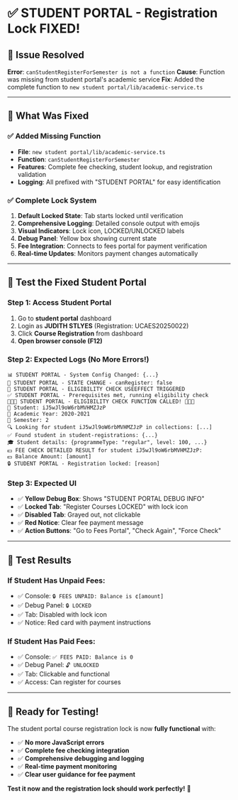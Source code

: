 # ✅ STUDENT PORTAL - Registration Lock FIXED!

## 🚨 **Issue Resolved**
**Error**: `canStudentRegisterForSemester is not a function`
**Cause**: Function was missing from student portal's academic service
**Fix**: Added the complete function to `new student portal/lib/academic-service.ts`

---

## 🔧 **What Was Fixed**

### ✅ **Added Missing Function**
- **File**: `new student portal/lib/academic-service.ts`
- **Function**: `canStudentRegisterForSemester`
- **Features**: Complete fee checking, student lookup, and registration validation
- **Logging**: All prefixed with "STUDENT PORTAL" for easy identification

### ✅ **Complete Lock System**
1. **Default Locked State**: Tab starts locked until verification
2. **Comprehensive Logging**: Detailed console output with emojis
3. **Visual Indicators**: Lock icon, LOCKED/UNLOCKED labels
4. **Debug Panel**: Yellow box showing current state
5. **Fee Integration**: Connects to fees portal for payment verification
6. **Real-time Updates**: Monitors payment changes automatically

---

## 🧪 **Test the Fixed Student Portal**

### **Step 1: Access Student Portal**
1. Go to **student portal** dashboard
2. Login as **JUDITH STLYES** (Registration: UCAES20250022)
3. Click **Course Registration** from dashboard
4. **Open browser console (F12)**

### **Step 2: Expected Logs (No More Errors!)**
```
📊 STUDENT PORTAL - System Config Changed: {...}
🔄 STUDENT PORTAL - STATE CHANGE - canRegister: false
🚀 STUDENT PORTAL - ELIGIBILITY CHECK USEEFFECT TRIGGERED
✅ STUDENT PORTAL - Prerequisites met, running eligibility check
🚀🚀🚀 STUDENT PORTAL - ELIGIBILITY CHECK FUNCTION CALLED! 🚀🚀🚀
🚀 Student: iJ5wJl9oW6rbMVHMZJzP
🚀 Academic Year: 2020-2021
🚀 Semester: 2
🔍 Looking for student iJ5wJl9oW6rbMVHMZJzP in collections: [...]
✅ Found student in student-registrations: {...}
🎓 Student details: {programmeType: "regular", level: 100, ...}
💵 FEE CHECK DETAILED RESULT for student iJ5wJl9oW6rbMVHMZJzP:
💵 Balance Amount: [amount]
🔒 STUDENT PORTAL - Registration locked: [reason]
```

### **Step 3: Expected UI**
- ✅ **Yellow Debug Box**: Shows "STUDENT PORTAL DEBUG INFO"
- ✅ **Locked Tab**: "Register Courses LOCKED" with lock icon
- ✅ **Disabled Tab**: Grayed out, not clickable
- ✅ **Red Notice**: Clear fee payment message
- ✅ **Action Buttons**: "Go to Fees Portal", "Check Again", "Force Check"

---

## 🎯 **Test Results**

### **If Student Has Unpaid Fees:**
- ✅ Console: `🔒 FEES UNPAID: Balance is ¢[amount]`
- ✅ Debug Panel: `🔒 LOCKED`
- ✅ Tab: Disabled with lock icon
- ✅ Notice: Red card with payment instructions

### **If Student Has Paid Fees:**
- ✅ Console: `✅ FEES PAID: Balance is 0`
- ✅ Debug Panel: `🔓 UNLOCKED`
- ✅ Tab: Clickable and functional
- ✅ Access: Can register for courses

---

## 🚀 **Ready for Testing!**

The student portal course registration lock is now **fully functional** with:
- ✅ **No more JavaScript errors**
- ✅ **Complete fee checking integration**
- ✅ **Comprehensive debugging and logging**
- ✅ **Real-time payment monitoring**
- ✅ **Clear user guidance for fee payment**

**Test it now and the registration lock should work perfectly!** 🎯


